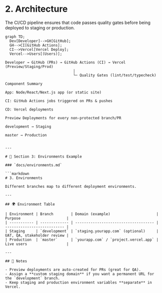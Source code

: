 # 2. Architecture

The CI/CD pipeline ensures that code passes quality gates before being deployed to staging or production.

```mermaid
graph TD;
  Dev[Developer]-->GH[GitHub];
  GH-->CI[GitHub Actions];
  CI-->Vercel[Vercel Deploy];
  Vercel-->Users[(Users)];

Developer → GitHub (PRs) → GitHub Actions (CI) → Vercel (Preview/Staging/Prod)
                               |
                               └─ Quality Gates (lint/test/typecheck)

Component Summary

App: Node/React/Next.js app (or static site)

CI: GitHub Actions jobs triggered on PRs & pushes

CD: Vercel deployments

Preview Deployments for every non-protected branch/PR

development → Staging

master → Production


---

# 📄 Section 3: Environments Example

### `docs/environments.md`

```markdown
# 3. Environments

Different branches map to different deployment environments.

---

## 🌍 Environment Table

| Environment | Branch        | Domain (example)                     | Purpose                     |
| ----------- | ------------- | ------------------------------------ | --------------------------- |
| Staging     | `development` | `staging.yourapp.com` (optional)     | UAT, QA, stakeholder review |
| Production  | `master`      | `yourapp.com` / `project.vercel.app` | Live users                  |

---

## 🔑 Notes

- Preview deployments are auto-created for PRs (great for QA).  
- Assign a **custom staging domain** if you want a permanent URL for the `development` branch.  
- Keep staging and production environment variables **separate** in Vercel.
